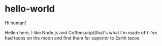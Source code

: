 # hello-world
Hi human!

Hellen here, I like  Node.js and Coffeescript(that's what I'm made of!)
I've had tacos on the moon and find them far superior to Earth tacos.
